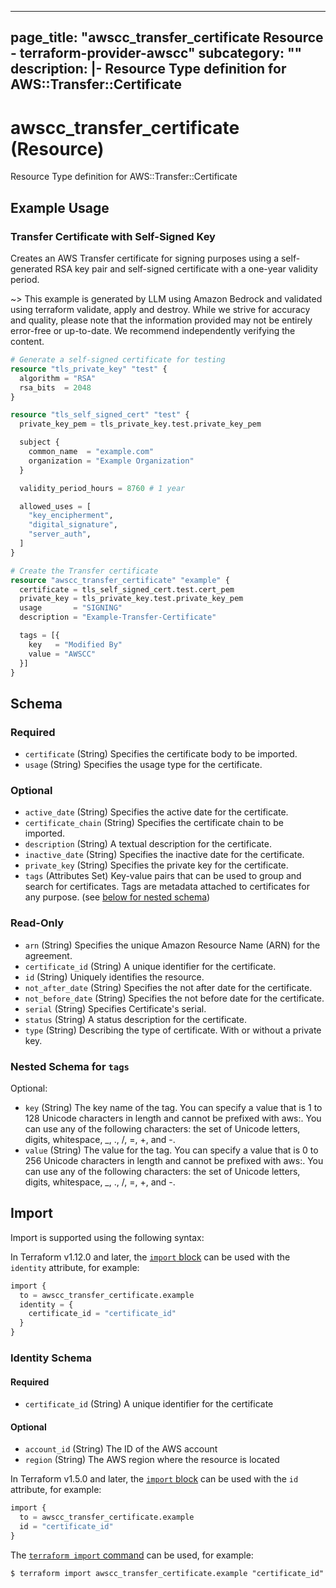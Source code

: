 
---
page_title: "awscc_transfer_certificate Resource - terraform-provider-awscc"
subcategory: ""
description: |-
  Resource Type definition for AWS::Transfer::Certificate
---

# awscc_transfer_certificate (Resource)

Resource Type definition for AWS::Transfer::Certificate

## Example Usage

### Transfer Certificate with Self-Signed Key

Creates an AWS Transfer certificate for signing purposes using a self-generated RSA key pair and self-signed certificate with a one-year validity period.

~> This example is generated by LLM using Amazon Bedrock and validated using terraform validate, apply and destroy. While we strive for accuracy and quality, please note that the information provided may not be entirely error-free or up-to-date. We recommend independently verifying the content.

```terraform
# Generate a self-signed certificate for testing
resource "tls_private_key" "test" {
  algorithm = "RSA"
  rsa_bits  = 2048
}

resource "tls_self_signed_cert" "test" {
  private_key_pem = tls_private_key.test.private_key_pem

  subject {
    common_name  = "example.com"
    organization = "Example Organization"
  }

  validity_period_hours = 8760 # 1 year

  allowed_uses = [
    "key_encipherment",
    "digital_signature",
    "server_auth",
  ]
}

# Create the Transfer certificate
resource "awscc_transfer_certificate" "example" {
  certificate = tls_self_signed_cert.test.cert_pem
  private_key = tls_private_key.test.private_key_pem
  usage       = "SIGNING"
  description = "Example-Transfer-Certificate"

  tags = [{
    key   = "Modified By"
    value = "AWSCC"
  }]
}
```

<!-- schema generated by tfplugindocs -->
## Schema

### Required

- `certificate` (String) Specifies the certificate body to be imported.
- `usage` (String) Specifies the usage type for the certificate.

### Optional

- `active_date` (String) Specifies the active date for the certificate.
- `certificate_chain` (String) Specifies the certificate chain to be imported.
- `description` (String) A textual description for the certificate.
- `inactive_date` (String) Specifies the inactive date for the certificate.
- `private_key` (String) Specifies the private key for the certificate.
- `tags` (Attributes Set) Key-value pairs that can be used to group and search for certificates. Tags are metadata attached to certificates for any purpose. (see [below for nested schema](#nestedatt--tags))

### Read-Only

- `arn` (String) Specifies the unique Amazon Resource Name (ARN) for the agreement.
- `certificate_id` (String) A unique identifier for the certificate.
- `id` (String) Uniquely identifies the resource.
- `not_after_date` (String) Specifies the not after date for the certificate.
- `not_before_date` (String) Specifies the not before date for the certificate.
- `serial` (String) Specifies Certificate's serial.
- `status` (String) A status description for the certificate.
- `type` (String) Describing the type of certificate. With or without a private key.

<a id="nestedatt--tags"></a>
### Nested Schema for `tags`

Optional:

- `key` (String) The key name of the tag. You can specify a value that is 1 to 128 Unicode characters in length and cannot be prefixed with aws:. You can use any of the following characters: the set of Unicode letters, digits, whitespace, _, ., /, =, +, and -.
- `value` (String) The value for the tag. You can specify a value that is 0 to 256 Unicode characters in length and cannot be prefixed with aws:. You can use any of the following characters: the set of Unicode letters, digits, whitespace, _, ., /, =, +, and -.

## Import

Import is supported using the following syntax:

In Terraform v1.12.0 and later, the [`import` block](https://developer.hashicorp.com/terraform/language/import) can be used with the `identity` attribute, for example:

```terraform
import {
  to = awscc_transfer_certificate.example
  identity = {
    certificate_id = "certificate_id"
  }
}
```

<!-- schema generated by tfplugindocs -->
### Identity Schema

#### Required

- `certificate_id` (String) A unique identifier for the certificate

#### Optional

- `account_id` (String) The ID of the AWS account
- `region` (String) The AWS region where the resource is located

In Terraform v1.5.0 and later, the [`import` block](https://developer.hashicorp.com/terraform/language/import) can be used with the `id` attribute, for example:

```terraform
import {
  to = awscc_transfer_certificate.example
  id = "certificate_id"
}
```

The [`terraform import` command](https://developer.hashicorp.com/terraform/cli/commands/import) can be used, for example:

```shell
$ terraform import awscc_transfer_certificate.example "certificate_id"
```
